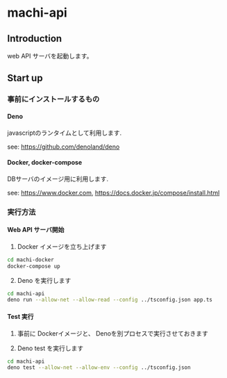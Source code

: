 # machi-api

## Introduction

web API サーバを起動します。

## Start up

### 事前にインストールするもの

#### Deno

javascriptのランタイムとして利用します.

see: <https://github.com/denoland/deno>

#### Docker, docker-compose

DBサーバのイメージ用に利用します.

see: <https://www.docker.com>, <https://docs.docker.jp/compose/install.html>

### 実行方法

#### Web API サーバ開始

1. Docker イメージを立ち上げます

```sh
cd machi-docker
docker-compose up
```

2. Deno を実行します

```sh
cd machi-api
deno run --allow-net --allow-read --config ../tsconfig.json app.ts
```

#### Test 実行

1. 事前に Dockerイメージと、 Denoを別プロセスで実行させておきます

2. Deno test を実行します

```sh
cd machi-api
deno test --allow-net --allow-env --config ../tsconfig.json
```
